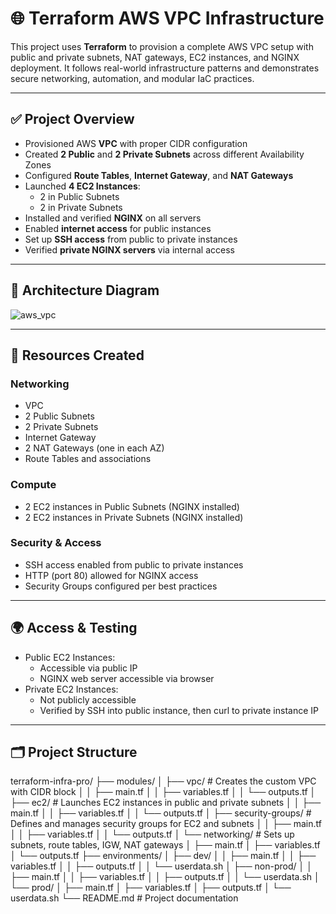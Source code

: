 # 🌐 Terraform AWS VPC Infrastructure

This project uses **Terraform** to provision a complete AWS VPC setup with public and private subnets, NAT gateways, EC2 instances, and NGINX deployment. It follows real-world infrastructure patterns and demonstrates secure networking, automation, and modular IaC practices.

---

## ✅ Project Overview

- Provisioned AWS **VPC** with proper CIDR configuration
- Created **2 Public** and **2 Private Subnets** across different Availability Zones
- Configured **Route Tables**, **Internet Gateway**, and **NAT Gateways**
- Launched **4 EC2 Instances**:
  - 2 in Public Subnets
  - 2 in Private Subnets
- Installed and verified **NGINX** on all servers
- Enabled **internet access** for public instances
- Set up **SSH access** from public to private instances
- Verified **private NGINX servers** via internal access

---

## 🧠 Architecture Diagram

![aws_vpc](https://github.com/user-attachments/assets/b81b8b5b-5b2f-43da-9175-8bd1f1154c23)



---

## 🧱 Resources Created

### Networking
- VPC
- 2 Public Subnets
- 2 Private Subnets
- Internet Gateway
- 2 NAT Gateways (one in each AZ)
- Route Tables and associations

### Compute
- 2 EC2 instances in Public Subnets (NGINX installed)
- 2 EC2 instances in Private Subnets (NGINX installed)

### Security & Access
- SSH access enabled from public to private instances
- HTTP (port 80) allowed for NGINX access
- Security Groups configured per best practices

---

## 🌍 Access & Testing

- Public EC2 Instances:
  - Accessible via public IP
  - NGINX web server accessible via browser
- Private EC2 Instances:
  - Not publicly accessible
  - Verified by SSH into public instance, then curl to private instance IP

---

## 🗂️ Project Structure

terraform-infra-pro/
├── modules/
│   ├── vpc/                         # Creates the custom VPC with CIDR block
│   │   ├── main.tf
│   │   ├── variables.tf
│   │   └── outputs.tf
│   ├── ec2/                         # Launches EC2 instances in public and private subnets
│   │   ├── main.tf
│   │   ├── variables.tf
│   │   └── outputs.tf
│   ├── security-groups/            # Defines and manages security groups for EC2 and subnets
│   │   ├── main.tf
│   │   ├── variables.tf
│   │   └── outputs.tf
│   └── networking/                 # Sets up subnets, route tables, IGW, NAT gateways
│       ├── main.tf
│       ├── variables.tf
│       └── outputs.tf
├── environments/
│   ├── dev/
│   │   ├── main.tf
│   │   ├── variables.tf
│   │   ├── outputs.tf
│   │   └── userdata.sh
│   ├── non-prod/
│   │   ├── main.tf
│   │   ├── variables.tf
│   │   ├── outputs.tf
│   │   └── userdata.sh
│   └── prod/
│       ├── main.tf
│       ├── variables.tf
│       ├── outputs.tf
│       └── userdata.sh
└── README.md                        # Project documentation
